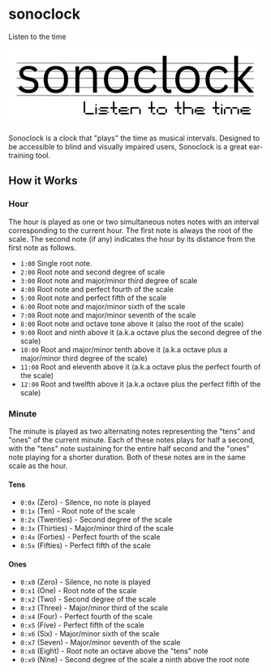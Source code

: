 # sonoclock
Listen to the time

![Sonoclock logo](assets/sonoclock-logo.png)

Sonoclock is a clock that "plays" the time as musical intervals. Designed to be accessible to blind and visually impaired users, Sonoclock is a great ear-training tool.

## How it Works

### Hour

The hour is played as one or two simultaneous notes notes with an interval corresponding to the current hour. The first note is always the root of the scale. The second note (if any) indicates the hour by its distance from the first note as follows.

* `1:00` Single root note.
* `2:00` Root note and second degree of scale
* `3:00` Root note and major/minor third degree of scale
* `4:00` Root note and perfect fourth of the scale
* `5:00` Root note and perfect fifth of the scale
* `6:00` Root note and major/minor sixth of the scale
* `7:00` Root note and major/minor seventh of the scale
* `8:00` Root note and octave tone above it (also the root of the scale)
* `9:00` Root and ninth above it (a.k.a octave plus the second degree of the scale)
* `10:00` Root and major/minor tenth above it (a.k.a octave plus a major/minor third degree of the scale)
* `11:00` Root and eleventh above it (a.k.a octave plus the perfect fourth of the scale)
* `12:00` Root and twelfth above it (a.k.a octave plus the perfect fifth of the scale)

### Minute

The minute is played as two alternating notes representing the "tens" and "ones" of the current minute. Each of these notes plays for half a second, with the "tens" note sustaining for the entire half second and the "ones" note playing for a shorter duration.  Both of these notes are in the same scale as the hour.

#### Tens

* `0:0x` (Zero) - Silence, no note  is played
* `0:1x` (Ten) - Root note of the scale
* `0:2x` (Twenties) - Second degree of the scale
* `0:3x` (Thirties) - Major/minor third of the scale
* `0:4x` (Forties) - Perfect fourth of the scale
* `0:5x` (Fifties) - Perfect fifth of the scale

#### Ones

* `0:x0` (Zero) - Silence, no note is played
* `0:x1` (One) - Root note of the scale
* `0:x2` (Two) - Second degree of the scale
* `0:x3` (Three) - Major/minor third of the scale
* `0:x4` (Four) - Perfect fourth of the scale
* `0:x5` (Five) - Perfect fifth of the scale
* `0:x6` (Six) - Major/minor sixth of the scale
* `0:x7` (Seven) - Major/minor seventh of the scale
* `0:x8` (Eight) - Root note an octave above the "tens" note
* `0:x9` (Nine) - Second degree of the scale a ninth above the root note